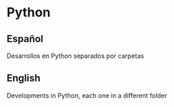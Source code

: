 # Python

## Español
Desarrollos en Python separados por carpetas

## English
Developments in Python, each one in a different folder
